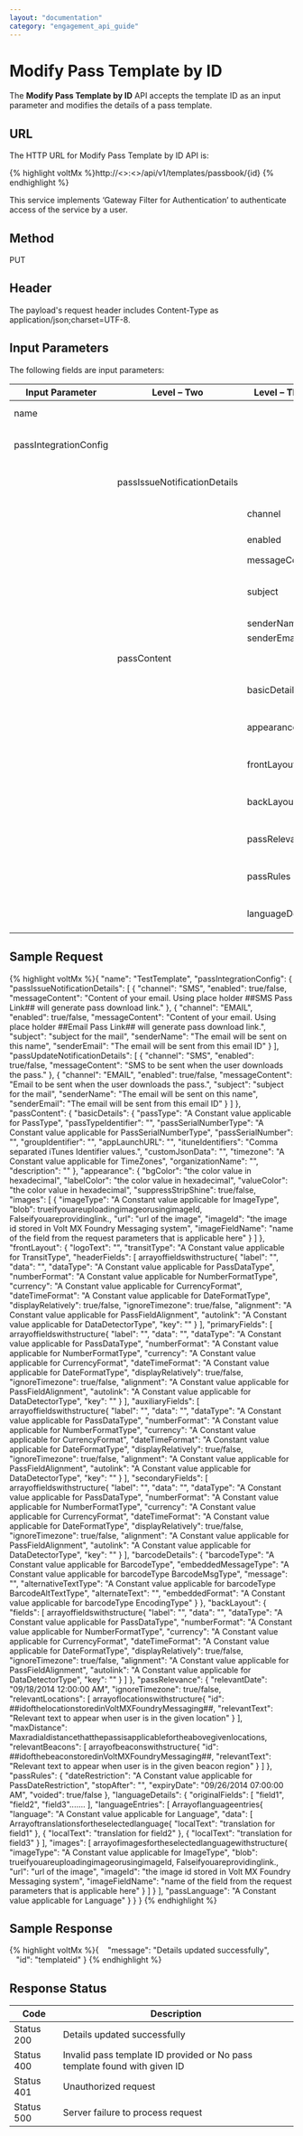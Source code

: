 ```yaml
---
layout: "documentation"
category: "engagement_api_guide"
---
```


# Modify Pass Template by ID

The **Modify Pass Template by ID** API accepts the template ID as an input parameter and modifies the details of a pass template.

## URL

The HTTP URL for Modify Pass Template by ID API is:

{% highlight voltMx %}http://<<host>>:<<port>>/api/v1/templates/passbook/{id}
{% endhighlight %}

This service implements ‘Gateway Filter for Authentication’ to authenticate access of the service by a user.

## Method

PUT

## Header

The payload's request header includes Content-Type as application/json;charset=UTF-8.

## Input Parameters

The following fields are input parameters:

| Input Parameter       | Level – Two                  | Level – Three   | Type    | Description                                                                                      |
| --------------------- | ---------------------------- | --------------- | ------- | ------------------------------------------------------------------------------------------------ |
| name                  |                              |                 | string  | The unique name assigned to a pass template                                                      |
| passIntegrationConfig |                              |                 |         | An array of passIntegrationConfig objects                                                        |
|                       | passIssueNotificationDetails |                 |         | An array of passIssueNotificationDetails objects                                                 |
|                       |                              | channel         | string  | Channel type as push , SMS or email                                                              |
|                       |                              | enabled         | boolean | If channel type is enabled or not                                                                |
|                       |                              | messageContent  | string  | Message description                                                                              |
|                       |                              | subject         | string  | Subject of the pass template. The subject convey the essence of the pass template                |
|                       |                              | senderName      | string  | Name of the sender                                                                               |
|                       |                              | senderEmail     | string  | Email ID of the sender                                                                           |
|                       | passContent                  |                 |         | An array of passContent objects                                                                  |
|                       |                              | basicDetails    |         | An array of basicDetails objects. For more details, [see](Pass_Template.html#passtemplates)      |
|                       |                              | appearance      |         | An array of appearance objects. For more details, [see](Pass_Template.html#appearance)           |
|                       |                              | frontLayout     |         | An array of frontLayout objects. For more details, [see](Pass_Template.html#frontLayout)         |
|                       |                              | backLayout      |         | An array of backLayout objects. For more details, [see](Pass_Template.html#backLayout)           |
|                       |                              | passRelevance   |         | An array of passRelevance objects. For more details, [see](Pass_Template.html#passRelevance)     |
|                       |                              | passRules       |         | An array of passRules objects. For more details, [see](Pass_Template.html#passRules)             |
|                       |                              | languageDetails |         | An array of languageDetails objects. For more details, [see](Pass_Template.html#languageDetails) |

## Sample Request

{% highlight voltMx %}{
"name": "TestTemplate",
"passIntegrationConfig": {
"passIssueNotificationDetails": [
{
"channel": "SMS",
"enabled": true/false,
"messageContent": "Content of your email. Using place holder ##SMS Pass Link## will generate pass download link."
},
{
"channel": "EMAIL",
"enabled": true/false,
"messageContent": "Content of your email. Using place holder ##Email Pass Link## will generate pass download link.",
"subject": "subject for the mail",
"senderName": "The email will be sent on this name",
"senderEmail": "The email will be sent from this email ID"
}
],
"passUpdateNotificationDetails": [
{
"channel": "SMS",
"enabled": true/false,
"messageContent": "SMS to be sent when the user downloads the pass."
},
{
"channel": "EMAIL",
"enabled": true/false,
"messageContent": "Email to be sent when the user downloads the pass.",
"subject": "subject for the mail",
"senderName": "The email will be sent on this name",
"senderEmail": "The email will be sent from this email ID"
}
]
},
"passContent": {
"basicDetails": {
"passType": "A Constant value applicable for PassType",
"passTypeIdentifier": "",
"passSerialNumberType": "A Constant value applicable for PassSerialNumberType",
"passSerialNumber": "",
"groupIdentifier": "",
"appLaunchURL": "",
"ituneIdentifiers": "Comma separated iTunes Identifier values.",
"customJsonData": "",
"timezone": "A Constant value applicable for TimeZones",
"organizationName": "",
"description": ""
},
"appearance": {
"bgColor": "the color value in hexadecimal",
"labelColor": "the color value in hexadecimal",
"valueColor": "the color value in hexadecimal",
"suppressStripShine": true/false,
"images": [
{
"imageType": "A Constant value applicable for ImageType",
"blob": trueifyouareuploadingimageorusingimageId,
Falseifyouareprovidinglink.,
"url": "url of the image",
"imageId": "the image id stored in Volt MX Foundry Messaging system",
"imageFieldName": "name of the field from the request parameters that is applicable here"
}
]
},
"frontLayout": {
"logoText": "",
"transitType": "A Constant value applicable for TransitType",
"headerFields": [
arrayoffieldswithstructure{
"label": "",
"data": "",
"dataType": "A Constant value applicable for PassDataType",
"numberFormat": "A Constant value applicable for NumberFormatType",
"currency": "A Constant value applicable for CurrencyFormat",
"dateTimeFormat": "A Constant value applicable for DateFormatType",
"displayRelatively": true/false,
"ignoreTimezone": true/false,
"alignment": "A Constant value applicable for PassFieldAlignment",
"autolink": "A Constant value applicable for DataDetectorType",
"key": ""
}
],
"primaryFields": [
arrayoffieldswithstructure{
"label": "",
"data": "",
"dataType": "A Constant value applicable for PassDataType",
"numberFormat": "A Constant value applicable for NumberFormatType",
"currency": "A Constant value applicable for CurrencyFormat",
"dateTimeFormat": "A Constant value applicable for DateFormatType",
"displayRelatively": true/false,
"ignoreTimezone": true/false,
"alignment": "A Constant value applicable for PassFieldAlignment",
"autolink": "A Constant value applicable for DataDetectorType",
"key": ""
}
],
"auxiliaryFields": [
arrayoffieldswithstructure{
"label": "",
"data": "",
"dataType": "A Constant value applicable for PassDataType",
"numberFormat": "A Constant value applicable for NumberFormatType",
"currency": "A Constant value applicable for CurrencyFormat",
"dateTimeFormat": "A Constant value applicable for DateFormatType",
"displayRelatively": true/false,
"ignoreTimezone": true/false,
"alignment": "A Constant value applicable for PassFieldAlignment",
"autolink": "A Constant value applicable for DataDetectorType",
"key": ""
}
],
"secondaryFields": [
arrayoffieldswithstructure{
"label": "",
"data": "",
"dataType": "A Constant value applicable for PassDataType",
"numberFormat": "A Constant value applicable for NumberFormatType",
"currency": "A Constant value applicable for CurrencyFormat",
"dateTimeFormat": "A Constant value applicable for DateFormatType",
"displayRelatively": true/false,
"ignoreTimezone": true/false,
"alignment": "A Constant value applicable for PassFieldAlignment",
"autolink": "A Constant value applicable for DataDetectorType",
"key": ""
}
],
"barcodeDetails": {
"barcodeType": "A Constant value applicable for BarcodeType",
"embeddedMessageType": "A Constant value applicable for barcodeType BarcodeMsgType",
"message": "",
"alternativeTextType": "A Constant value applicable for barcodeType BarcodeAltTextType",
"alternateText": "",
"embeddedFormat": "A Constant value applicable for barcodeType EncodingType"
}
},
"backLayout": {
"fields": [
arrayoffieldswithstructure{
"label": "",
"data": "",
"dataType": "A Constant value applicable for PassDataType",
"numberFormat": "A Constant value applicable for NumberFormatType",
"currency": "A Constant value applicable for CurrencyFormat",
"dateTimeFormat": "A Constant value applicable for DateFormatType",
"displayRelatively": true/false,
"ignoreTimezone": true/false,
"alignment": "A Constant value applicable for PassFieldAlignment",
"autolink": "A Constant value applicable for DataDetectorType",
"key": ""
}
]
},
"passRelevance": {
"relevantDate": "09/18/2014 12:00:00 AM",
"ignoreTimezone": true/false,
"relevantLocations": [
arrayoflocationswithstructure{
"id": ##idofthelocationstoredinVoltMXFoundryMessaging##,
"relevantText": "Relevant text to appear when user is in the given location"
}
],
"maxDistance": Maxradialdistancethatthepassisapplicablefortheabovegivenlocations,
"relevantBeacons": [
arrayofbeaconswithstructure{
"id": ##idofthebeaconstoredinVoltMXFoundryMessaging##,
"relevantText": "Relevant text to appear when user is in the given beacon region"
}
]
},
"passRules": {
"dateRestriction": "A Constant value applicable for PassDateRestriction",
"stopAfter": "",
"expiryDate": "09/26/2014 07:00:00 AM",
"voided": true/false
},
"languageDetails": {
"originalFields": [
"field1",
"field2",
"field3".......
],
"languageEntries": [
Arrayoflanguageentries{
"language": "A Constant value applicable for Language",
"data": [
Arrayoftranslationsfortheselectedlanguage{
"localText": "translation for field1"
},
{
"localText": "translation for field2"
},
{
"localText": "translation for field3"
}
],
"images": [
arrayofimagesfortheselectedlanguagewithstructure{
"imageType": "A Constant value applicable for ImageType",
"blob": trueifyouareuploadingimageorusingimageId,
Falseifyouareprovidinglink.,
"url": "url of the image",
"imageId": "the image id stored in Volt MX Foundry Messaging system",
"imageFieldName": "name of the field from the request parameters that is applicable here"
}
]
}
],
"passLanguage": "A Constant value applicable for Language"
}
}
}
{% endhighlight %}

## Sample Response

{% highlight voltMx %}{   
"message": "Details updated successfully",
   "id": "templateid"
}
{% endhighlight %}

## Response Status

| Code       | Description                                                               |
| ---------- | ------------------------------------------------------------------------- |
| Status 200 | Details updated successfully                                              |
| Status 400 | Invalid pass template ID provided or No pass template found with given ID |
| Status 401 | Unauthorized request                                                      |
| Status 500 | Server failure to process request                                         |
